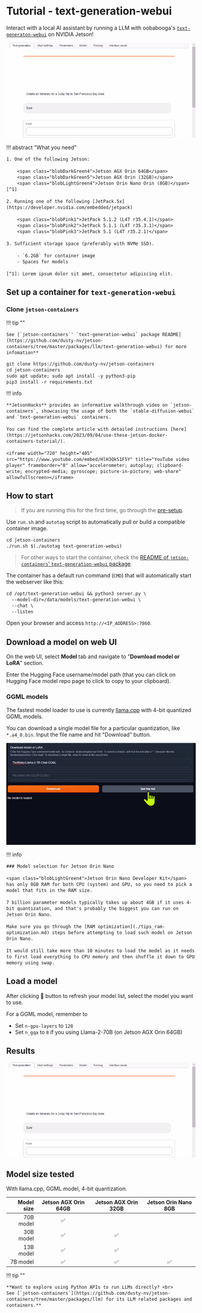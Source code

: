 # Tutorial - text-generation-webui

Interact with a local AI assistant by running a LLM with oobabooga's [`text-generaton-webui`](https://github.com/oobabooga/text-generation-webui) on NVIDIA Jetson!

![](./images/text-generation-webui_sf-trip.gif)

!!! abstract "What you need"

    1. One of the following Jetson:

        <span class="blobDarkGreen4">Jetson AGX Orin 64GB</span>
        <span class="blobDarkGreen5">Jetson AGX Orin (32GB)</span>
        <span class="blobLightGreen4">Jetson Orin Nano Orin (8GB)</span>[^1]

    2. Running one of the following [JetPack.5x](https://developer.nvidia.com/embedded/jetpack)

        <span class="blobPink1">JetPack 5.1.2 (L4T r35.4.1)</span>
        <span class="blobPink2">JetPack 5.1.1 (L4T r35.3.1)</span>
        <span class="blobPink3">JetPack 5.1 (L4T r35.2.1)</span>

    3. Sufficient storage space (preferably with NVMe SSD).

        - `6.2GB` for container image
        - Spaces for models

    [^1]: Lorem ipsum dolor sit amet, consectetur adipiscing elit.

## Set up a container for `text-generation-webui`

### Clone `jetson-containers`

!!! tip ""

    See [`jetson-containers`' `text-generation-webui` package README](https://github.com/dusty-nv/jetson-containers/tree/master/packages/llm/text-generation-webui) for more infomation**

```
git clone https://github.com/dusty-nv/jetson-containers
cd jetson-containers
sudo apt update; sudo apt install -y python3-pip
pip3 install -r requirements.txt
```

!!! info

    **JetsonHacks** provides an informative walkthrough video on `jetson-containers`, showcasing the usage of both the `stable-diffusion-webui` and `text-generation-webui` containers.
    
    You can find the complete article with detailed instructions [here](https://jetsonhacks.com/2023/09/04/use-these-jetson-docker-containers-tutorial/).

    <iframe width="720" height="405" src="https://www.youtube.com/embed/HlH3QkS1F5Y" title="YouTube video player" frameborder="0" allow="accelerometer; autoplay; clipboard-write; encrypted-media; gyroscope; picture-in-picture; web-share" allowfullscreen></iframe>

## How to start

> If you are running this for the first time, go through the [pre-setup](#pre-setup).

Use `run.sh` and `autotag` script to automatically pull or build a compatible container image.

```
cd jetson-containers
./run.sh $(./autotag text-generation-webui)
```

> For other ways to start the container, check the [README of `jetson-containers`' `text-generation-webui` package](https://github.com/dusty-nv/jetson-containers/blob/master/packages/llm/text-generation-webui/README.md#user-content-run).

The container has a default run command (`CMD`) that will automatically start the webserver like this:

```
cd /opt/text-generation-webui && python3 server.py \
  --model-dir=/data/models/text-generation-webui \
  --chat \
  --listen
```

Open your browser and access `http://<IP_ADDRESS>:7860`.

## Download a model on web UI

On the web UI, select **Model** tab and navigate to "**Download model or LoRA**" section.

Enter the Hugging Face username/model path (that you can click on Hugging Face model repo page to click to copy to your clipboard).

### GGML models

The fastest model loader to use is currently [llama.cpp](https://github.com/dusty-nv/jetson-containers/blob/dev/packages/llm/llama_cpp) with 4-bit quantized GGML models.

You can download a single model file for a particular quantization, like `*.a4_0.bin`. Input the file name and hit "Download" button.

![](./images/tgwui_model-download-animation.gif)

!!! info

    ### Model selection for Jetson Orin Nano

    <span class="blobLightGreen4">Jetson Orin Nano Developer Kit</span> has only 8GB RAM for both CPU (system) and GPU, so you need to pick a model that fits in the RAM size.

    7 billion parameter models typically takes up about 4GB if it uses 4-bit quantization, and that's probably the biggest you can run on Jetson Orin Nano.

    Make sure you go through the [RAM optimization](./tips_ram-optimization.md) steps before attempting to load such model on Jetson Orin Nano.

    It would still take more than 10 minutes to load the model as it needs to first load everything to CPU memory and then shuffle it down to GPU memory using swap.

## Load a model

After clicking 🔄 button to refresh your model list, select the model you want to use.

For a GGML model, remember to

- Set `n-gpu-layers` to `128`
- Set `n_gqa` to `8` if you using Llama-2-70B (on Jetson AGX Orin 64GB)


## Results

![](./images/text-generation-webui_sf-trip.gif)


## Model size tested

With llama.cpp, GGML model, 4-bit quantization.

| Model size  | Jetson AGX Orin 64GB | Jetson AGX Orin 32GB | Jetson Orin Nano 8GB |
| -----------:|:--------------------:|:--------------------:|:--------------------:|
| 70B model   |✅                    |                      |                     |
| 30B model   |✅                    |✅                    |                     |
| 13B model   |✅                    |✅                    |                     |
|  7B model   |✅                    |✅                    |✅                   |

!!! tip ""

    **Want to explore using Python APIs to run LLMs directly? <br>
    See [`jetson-containers`](https://github.com/dusty-nv/jetson-containers/tree/master/packages/llm) for its LLM related packages and containers.**